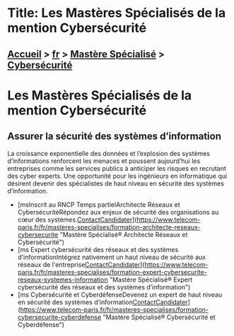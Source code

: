 # Title: Les Mastères Spécialisés de la mention Cybersécurité

## [Accueil](https://www.telecom-paris.fr "https://www.telecom-paris.fr") > [fr](https://www.telecom-paris.fr/fr "fr") > [Mastère Spécialisé](https://www.telecom-paris.fr/fr/masteres-specialises "Mastère Spécialisé") > [Cybersécurité](https://www.telecom-paris.fr/fr/masteres-specialises/cybersecurite)

[](https://www.telecom-paris.fr/fr/accueil)

# Les Mastères Spécialisés de la mention Cybersécurité

## Assurer la sécurité des systèmes d’information

La croissance exponentielle des données et l’explosion des systèmes
d’informations renforcent les menaces et poussent aujourd’hui les entreprises
comme les services publics à anticiper les risques en recrutant des cyber
experts. Une opportunité pour les ingénieurs en informatique qui désirent
devenir des spécialistes de haut niveau en sécurité des systèmes
d’information.

  * [msInscrit au RNCP Temps partielArchitecte Réseaux et CybersécuritéRépondez aux enjeux de sécurité des organisations au cœur des systèmes.[Contact](https://www.telecom-paris.fr/fr/masteres-specialises/contact-ms "Contact")[Candidater](https://admissions-ms.telecom-paris.fr/ "Candidater")](https://www.telecom-paris.fr/fr/masteres-specialises/formation-architecte-reseaux-cybersecurite "Mastère Spécialisé® Architecte Réseaux et Cybersécurité")
  * [ms Expert cybersécurité des réseaux et des systèmes d’informationIntégrez nativement un haut niveau de sécurité aux réseaux de l'entreprise[Contact](https://www.telecom-paris.fr/fr/masteres-specialises/contact-ms "Contact")[Candidater](https://admissions-ms.telecom-paris.fr/ "Candidater")](https://www.telecom-paris.fr/fr/masteres-specialises/formation-expert-cybersecurite-reseaux-systemes-information "Mastère Spécialisé® Expert cybersécurité des réseaux et des systèmes d’information")
  * [ms Cybersécurité et CyberdéfenseDevenez un expert de haut niveau en sécurité des systèmes d’information[Contact](https://www.telecom-paris.fr/fr/masteres-specialises/contact-ms "Contact")[Candidater](https://admissions-ms.telecom-paris.fr/ "Candidater")](https://www.telecom-paris.fr/fr/masteres-specialises/formation-cybersecurite-cyberdefense "Mastère Spécialisé® Cybersécurité et Cyberdéfense")

